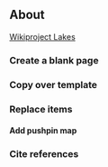 ## About

[Wikiproject Lakes](https://en.wikipedia.org/wiki/Wikipedia:WikiProject_Lakes)

### Create a blank page

### Copy over template

### Replace items

#### Add pushpin map

### Cite references

